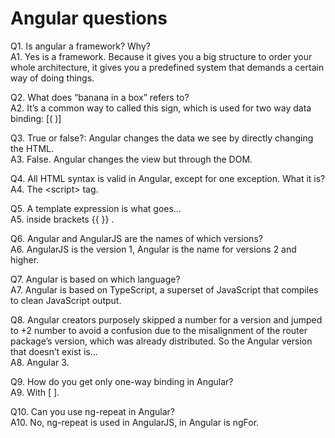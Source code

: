 # Angular questions
Q1. Is angular a framework? Why? <br>
A1. Yes is a framework. Because it gives you a big structure to order your whole architecture, it gives you a predefined system that demands a certain way of doing things.

Q2. What does “banana in a box” refers to? <br>
A2. It’s a common way to called this sign, which is used for two way data binding: [( )]  

Q3. True or false?: Angular changes the data we see by directly changing the HTML.<br>
A3. False. Angular changes the view but through the DOM.

Q4. All HTML syntax is valid in Angular, except for one exception. What it is? <br>
A4. The &lt;script> tag.

Q5. A template expression is what goes…<br>
A5. inside brackets {{ }} .

Q6. Angular and AngularJS are the names of which versions?<br>
A6. AngularJS is the version 1, Angular is the name for versions 2 and higher.

Q7. Angular is based on which language?<br>
A7. Angular is based on TypeScript, a superset of JavaScript that compiles to clean JavaScript output.

Q8. Angular creators purposely skipped a number for a version and jumped to +2 number to avoid a confusion due to the misalignment of the router package’s version, which was already distributed. So the Angular version that doesn’t exist is...<br>
A8. Angular 3.

Q9. How do you get only one-way binding in Angular?<br>
A9. With [ ].

Q10. Can you use ng-repeat in Angular?<br>
A10. No, ng-repeat is used in AngularJS, in Angular is ngFor.